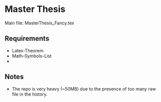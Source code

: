 # Master Thesis
Main file: MasterThesis_Fancy.tex

## Requirements
* Latex-Theorem
* Math-Symbols-List
* 

## Notes
* The repo is very heavy (~50MB) due to the presence of too many raw file in the history.

